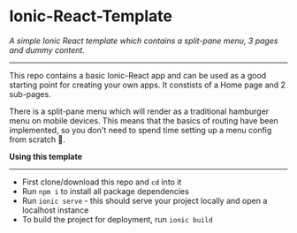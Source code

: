 # Ionic-React-Template
*A simple Ionic React template which contains a split-pane menu, 3 pages and dummy content.*
***

This repo contains a basic Ionic-React app and can be used as a good starting point for creating your own apps. 
It constists of a Home page and 2 sub-pages. 

There is a split-pane menu which will render as a traditional hamburger menu on mobile devices. This means that the basics of routing have been implemented, so you don't need to spend time setting up a menu config from scratch 🎉.

**Using this template**
***

* First clone/download this repo and `cd` into it
* Run `npm i` to install all package dependencies  
* Run `ionic serve` - this should serve your project locally and open a localhost instance
* To build the project for deployment, run `ionic build`
